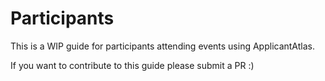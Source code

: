 # Participants

This is a WIP guide for participants attending events using ApplicantAtlas.

If you want to contribute to this guide please submit a PR :)